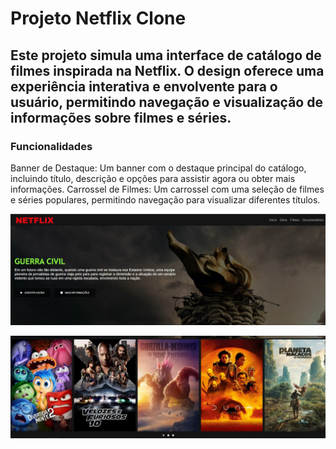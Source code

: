 # Projeto Netflix Clone

## Este projeto simula uma interface de catálogo de filmes inspirada na Netflix. O design oferece uma experiência interativa e envolvente para o usuário, permitindo navegação e visualização de informações sobre filmes e séries.

### Funcionalidades
Banner de Destaque: Um banner com o destaque principal do catálogo, incluindo título, descrição e opções para assistir agora ou obter mais informações.
Carrossel de Filmes: Um carrossel com uma seleção de filmes e séries populares, permitindo navegação para visualizar diferentes títulos.

![Descrição da imagem](readme_img/_imagem_1.jpg)

![Descrição da imagem](readme_img/_imagem_2.jpg)
